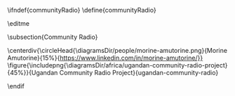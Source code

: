 \ifndef{communityRadio}
\define{communityRadio}

\editme

\subsection{Community Radio}

\centerdiv{\circleHead{\diagramsDir/people/morine-amutorine.png}{Morine Amutorine}{15%}{https://www.linkedin.com/in/morine-amutorine/}}
\figure{\includepng{\diagramsDir/africa/ugandan-community-radio-project}{45%}}{Ugandan Community Radio Project}{ugandan-community-radio}

\endif
